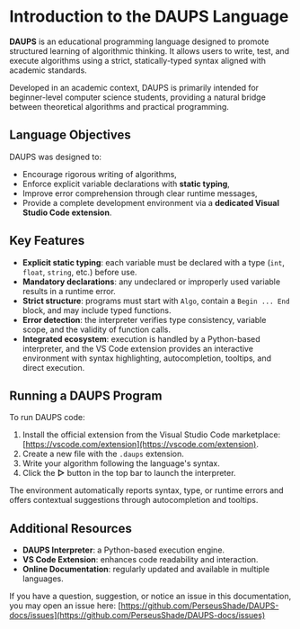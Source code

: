 # Introduction to the DAUPS Language

**DAUPS** is an educational programming language designed to promote structured learning of algorithmic thinking. It allows users to write, test, and execute algorithms using a strict, statically-typed syntax aligned with academic standards.

Developed in an academic context, DAUPS is primarily intended for beginner-level computer science students, providing a natural bridge between theoretical algorithms and practical programming.

## Language Objectives

DAUPS was designed to:

- Encourage rigorous writing of algorithms,
- Enforce explicit variable declarations with **static typing**,
- Improve error comprehension through clear runtime messages,
- Provide a complete development environment via a **dedicated Visual Studio Code extension**.

## Key Features

- **Explicit static typing**: each variable must be declared with a type (`int`, `float`, `string`, etc.) before use.
- **Mandatory declarations**: any undeclared or improperly used variable results in a runtime error.
- **Strict structure**: programs must start with `Algo`, contain a `Begin ... End` block, and may include typed functions.
- **Error detection**: the interpreter verifies type consistency, variable scope, and the validity of function calls.
- **Integrated ecosystem**: execution is handled by a Python-based interpreter, and the VS Code extension provides an interactive environment with syntax highlighting, autocompletion, tooltips, and direct execution.

## Running a DAUPS Program

To run DAUPS code:

1. Install the official extension from the Visual Studio Code marketplace: [https://vscode.com/extension](https://vscode.com/extension).
2. Create a new file with the `.daups` extension.
3. Write your algorithm following the language's syntax.
4. Click the **▷** button in the top bar to launch the interpreter.

The environment automatically reports syntax, type, or runtime errors and offers contextual suggestions through autocompletion and tooltips.

## Additional Resources

- **DAUPS Interpreter**: a Python-based execution engine.
- **VS Code Extension**: enhances code readability and interaction.
- **Online Documentation**: regularly updated and available in multiple languages.

If you have a question, suggestion, or notice an issue in this documentation, you may open an issue here:
[https://github.com/PerseusShade/DAUPS-docs/issues](https://github.com/PerseusShade/DAUPS-docs/issues)